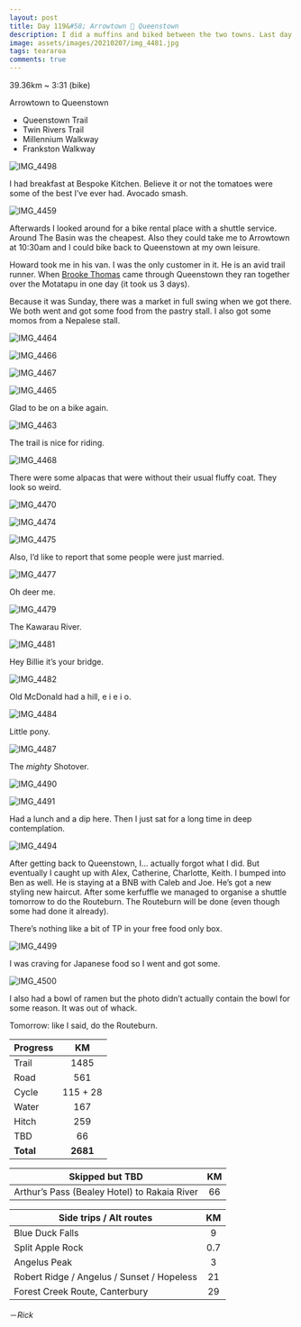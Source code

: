 ```yaml
---
layout: post
title: Day 119&#58; Arrowtown 🚴 Queenstown 
description: I did a muffins and biked between the two towns. Last day (hopefully) in Queenstown. Rain closing in. 
image: assets/images/20210207/img_4481.jpg
tags: teararoa
comments: true
---
```


39.36km ~ 3:31 (bike)

Arrowtown to Queenstown 

- Queenstown Trail
- Twin Rivers Trail
- Millennium Walkway
- Frankston Walkway

![IMG_4498](/assets/images/20210207/img_4498.jpg)

I had breakfast at Bespoke Kitchen. Believe it or not the tomatoes were some of the best I’ve ever had. Avocado smash. 

![IMG_4459](/assets/images/20210207/img_4459.jpg)

Afterwards I looked around for a bike rental place with a shuttle service. Around The Basin was the cheapest. Also they could take me to Arrowtown at 10:30am and I could bike back to Queenstown at my own leisure. 

Howard took me in his van. I was the only customer in it. He is an avid trail runner. When [Brooke Thomas](https://fastestknowntime.com/fkt/brooke-thomas-te-araroa-nz-2021-01-22) came through Queenstown they ran together over the Motatapu in one day (it took us 3 days). 

Because it was Sunday, there was a market in full swing when we got there. We both went and got some food from the pastry stall. I also got some momos from a Nepalese stall. 

![IMG_4464](/assets/images/20210207/img_4464.jpg)

![IMG_4466](/assets/images/20210207/img_4466.jpg)

![IMG_4467](/assets/images/20210207/img_4467.jpg)

![IMG_4465](/assets/images/20210207/img_4465.jpg)

Glad to be on a bike again. 

![IMG_4463](/assets/images/20210207/img_4463.jpg)

The trail is nice for riding. 

![IMG_4468](/assets/images/20210207/img_4468.jpg)

There were some alpacas that were without their usual fluffy coat. They look so weird.

![IMG_4470](/assets/images/20210207/img_4470.jpg)

![IMG_4474](/assets/images/20210207/img_4474.jpg)

![IMG_4475](/assets/images/20210207/img_4475.jpg)

Also, I’d like to report that some people were just married. 

![IMG_4477](/assets/images/20210207/img_4477.jpg)

Oh deer me. 

![IMG_4479](/assets/images/20210207/img_4479.jpg)

The Kawarau River.

![IMG_4481](/assets/images/20210207/img_4481.jpg)

Hey Billie it’s your bridge. 

![IMG_4482](/assets/images/20210207/img_4482.jpg)

Old McDonald had a hill, e i e i o. 

![IMG_4484](/assets/images/20210207/img_4484.jpg)

Little pony. 

![IMG_4487](/assets/images/20210207/img_4487.jpg)

The _mighty_ Shotover. 

![IMG_4490](/assets/images/20210207/img_4490.jpg)

![IMG_4491](/assets/images/20210207/img_4491.jpg)

Had a lunch and a dip here. Then I just sat for a long time in deep contemplation. 

![IMG_4494](/assets/images/20210207/img_4494.jpg)

After getting back to Queenstown, I... actually forgot what I did. But eventually I caught up with Alex, Catherine, Charlotte, Keith. I bumped into Ben as well. He is staying at a BNB with Caleb and Joe. He’s got a new styling new haircut. After some kerfuffle we managed to organise a shuttle tomorrow to do the Routeburn. The Routeburn will be done (even though some had done it already). 

There’s nothing like a bit of TP in your free food only box. 

![IMG_4499](/assets/images/20210207/img_4499.jpg)

I was craving for Japanese food so I went and got some. 

![IMG_4500](/assets/images/20210207/img_4500.jpg)

I also had a bowl of ramen but the photo didn’t actually contain the bowl for some reason. It was out of whack. 


Tomorrow: like I said, do the Routeburn. 


| Progress | KM |
| ---- |:----:|
| Trail | 1485 |
| Road | 561 |
| Cycle | 115 + 28 |
| Water | 167 |
| Hitch | 259 |
| TBD | 66 |
| **Total** | **2681** |

| Skipped but TBD | KM |
| ---- |:----:|
| Arthur’s Pass (Bealey Hotel) to Rakaia River | 66 |

| Side trips / Alt routes | KM |
| ---- |:----:|
| Blue Duck Falls | 9 |
| Split Apple Rock | 0.7 |
| Angelus Peak | 3 |
| Robert Ridge / Angelus / Sunset / Hopeless | 21 |
| Forest Creek Route, Canterbury | 29 |


－_Rick_